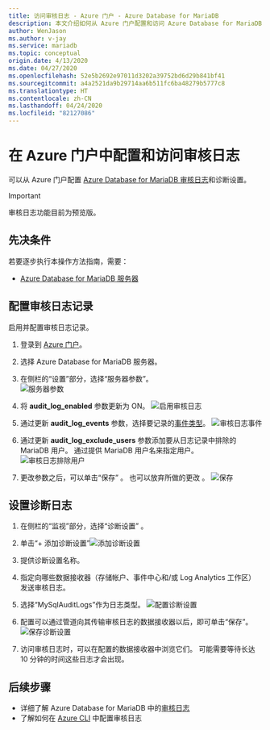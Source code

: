 ```yaml
---
title: 访问审核日志 - Azure 门户 - Azure Database for MariaDB
description: 本文介绍如何从 Azure 门户配置和访问 Azure Database for MariaDB 中的审核日志。
author: WenJason
ms.author: v-jay
ms.service: mariadb
ms.topic: conceptual
origin.date: 4/13/2020
ms.date: 04/27/2020
ms.openlocfilehash: 52e5b2692e97011d3202a39752bd6d29b841bf41
ms.sourcegitcommit: a4a2521da9b29714aa6b511fc6ba48279b5777c8
ms.translationtype: HT
ms.contentlocale: zh-CN
ms.lasthandoff: 04/24/2020
ms.locfileid: "82127086"
---
```

# <a name="configure-and-access-audit-logs-in-the-azure-portal"></a>在 Azure 门户中配置和访问审核日志

可以从 Azure 门户配置 [Azure Database for MariaDB 审核日志](concepts-audit-logs.md)和诊断设置。

> [!IMPORTANT]
> 审核日志功能目前为预览版。

## <a name="prerequisites"></a>先决条件

若要逐步执行本操作方法指南，需要：

- [Azure Database for MariaDB 服务器](quickstart-create-mariadb-server-database-using-azure-portal.md)

## <a name="configure-audit-logging"></a>配置审核日志记录

启用并配置审核日志记录。

1. 登录到 [Azure 门户](https://portal.azure.cn/)。

1. 选择 Azure Database for MariaDB 服务器。

1. 在侧栏的“设置”部分，选择“服务器参数”。  
    ![服务器参数](./media/howto-configure-audit-logs-portal/server-parameters.png)

1. 将 **audit_log_enabled** 参数更新为 ON。
    ![启用审核日志](./media/howto-configure-audit-logs-portal/audit-log-enabled.png)

1. 通过更新 **audit_log_events** 参数，选择要记录的[事件类型](concepts-audit-logs.md#configure-audit-logging)。
    ![审核日志事件](./media/howto-configure-audit-logs-portal/audit-log-events.png)

1. 通过更新 **audit_log_exclude_users** 参数添加要从日志记录中排除的 MariaDB 用户。 通过提供 MariaDB 用户名来指定用户。
    ![审核日志排除用户](./media/howto-configure-audit-logs-portal/audit-log-exclude-users.png)

1. 更改参数之后，可以单击“保存”  。 也可以放弃所做的更改  。
    ![保存](./media/howto-configure-audit-logs-portal/save-parameters.png)

## <a name="set-up-diagnostic-logs"></a>设置诊断日志

1. 在侧栏的“监视”部分，选择“诊断设置”   。

1. 单击“+ 添加诊断设置”![添加诊断设置](./media/howto-configure-audit-logs-portal/add-diagnostic-setting.png)

1. 提供诊断设置名称。

1. 指定向哪些数据接收器（存储帐户、事件中心和/或 Log Analytics 工作区）发送审核日志。

1. 选择“MySqlAuditLogs”作为日志类型。
![配置诊断设置](./media/howto-configure-audit-logs-portal/configure-diagnostic-setting.png)

1. 配置可以通过管道向其传输审核日志的数据接收器以后，即可单击“保存”。 
![保存诊断设置](./media/howto-configure-audit-logs-portal/save-diagnostic-setting.png)

1. 访问审核日志时，可以在配置的数据接收器中浏览它们。 可能需要等待长达 10 分钟的时间这些日志才会出现。

## <a name="next-steps"></a>后续步骤

- 详细了解 Azure Database for MariaDB 中的[审核日志](concepts-audit-logs.md)
- 了解如何在 [Azure CLI](howto-configure-audit-logs-cli.md) 中配置审核日志